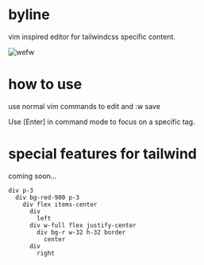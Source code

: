 # byline

vim inspired editor for tailwindcss specific content.

![wefw](https://i.imgur.com/gQPd0kO.png)

# how to use

use normal vim commands to edit and :w save 

Use [Enter] in command mode to focus on a specific tag.

# special features for tailwind

coming soon...

```
div p-3
  div bg-red-900 p-3 
    div flex items-center 
      div 
        left
      div w-full flex justify-center 
        div bg-r w-32 h-32 border 
          center 
      div
        right
```
